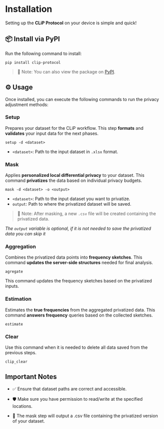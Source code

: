 
#  Installation
Setting up the **CLiP Protocol** on your device is simple and quick!

## 📦 Install via PyPI
Run the following command to install:
```
pip install clip-protocol
```
> 📎 Note: You can also view the package on [PyPI](https://pypi.org/project/clip-protocol/).

## ⚙️ Usage
Once installed, you can execute the following commands to run the privacy adjustment methods:

### Setup
Prepares your dataset for the CLiP workflow.
This step **formats** and **validates** your input data for the next phases.

```
setup -d <dataset>
```

-  `<dataset>`: Path to the input dataset in `.xlsx` format.

### Mask
Applies **personalized local differential privacy** to your dataset.
This command **privatizes** the data based on individual privacy budgets.

```
mask -d <dataset> -o <output>
```

-  `<dataset>`: Path to the input dataset you want to privatize.
- `output`: Path to where the privatized dataset will be saved.

> 📎 Note: After masking, a new `.csv` file will be created containing the privatized data.

*The `output` variable is optional, if it is not needed to save the privatized data you can skip it*

### Aggregation
Combines the privatized data points into **frequency sketches**.
This command **updates the server-side structures** needed for final analysis.
```
agregate
```
This command updates the frequency sketches based on the privatized inputs.
### Estimation
Estimates the **true frequencies** from the aggregated privatized data.
This command **answers frequency** queries based on the collected sketches.
```
estimate
```

### Clear
Use this command when it is needed to delete all data saved from the previous steps.
```
clip_clear
```

## Important Notes
- ✅ Ensure that dataset paths are correct and accessible.

- 🛡️ Make sure you have permission to read/write at the specified locations.

- 📄 The mask step will output a .csv file containing the privatized version of your dataset.